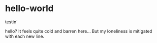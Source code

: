 # hello-world
testin'

hello?
It feels quite cold and barren here...
But my loneliness is mitigated with each new line.
